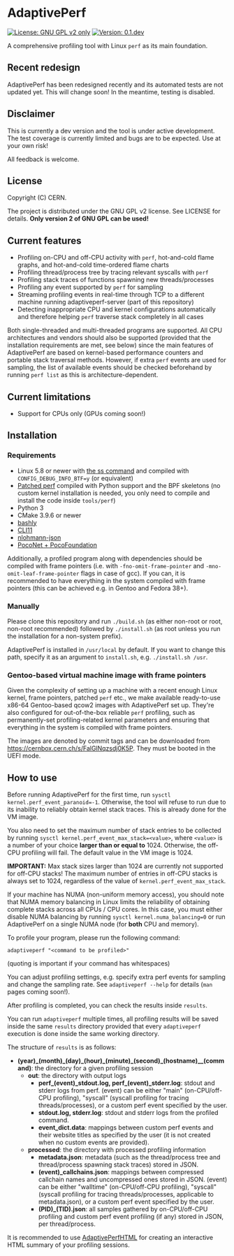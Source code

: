 # AdaptivePerf
[![License: GNU GPL v2 only](https://img.shields.io/badge/license-GNU%20GPL%20v2%20only-blue)]()
[![Version: 0.1.dev](https://img.shields.io/badge/version-0.1.dev-red)]()

A comprehensive profiling tool with Linux ```perf``` as its main foundation.

## Recent redesign
AdaptivePerf has been redesigned recently and its automated tests are not updated yet. This will change soon! In the meantime, testing is disabled.

## Disclaimer
This is currently a dev version and the tool is under active development. The test coverage is currently limited and bugs are to be expected. Use at your own risk!

All feedback is welcome.

## License
Copyright (C) CERN. 

The project is distributed under the GNU GPL v2 license. See LICENSE for details. **Only version 2 of GNU GPL can be used!**

## Current features
* Profiling on-CPU and off-CPU activity with ```perf```, hot-and-cold flame graphs, and hot-and-cold time-ordered flame charts
* Profiling thread/process tree by tracing relevant syscalls with ```perf```
* Profiling stack traces of functions spawning new threads/processes
* Profiling any event supported by ```perf``` for sampling
* Streaming profiling events in real-time through TCP to a different machine running adaptiveperf-server (part of this repository)
* Detecting inappropriate CPU and kernel configurations automatically and therefore helping ```perf``` traverse stack completely in all cases

Both single-threaded and multi-threaded programs are supported. All CPU architectures and vendors should also be supported (provided that the installation requirements are met, see below) since the main features of AdaptivePerf are based on kernel-based performance counters and portable stack traversal methods. However, if extra ```perf``` events are used for sampling, the list of available events should be checked beforehand by running ```perf list``` as this is architecture-dependent.

## Current limitations
* Support for CPUs only (GPUs coming soon!)

## Installation
### Requirements
* Linux 5.8 or newer with [the ss command](https://man7.org/linux/man-pages/man8/ss.8.html) and compiled with ```CONFIG_DEBUG_INFO_BTF=y``` (or equivalent)
* [Patched perf](https://gitlab.cern.ch/adaptiveperf/linux) compiled with Python support and the BPF skeletons (no custom kernel installation is needed, you only need to compile and install the code inside ```tools/perf```)
* Python 3
* CMake 3.9.6 or newer
* [bashly](https://bashly.dannyb.co)
* [CLI11](https://github.com/CLIUtils/CLI11)
* [nlohmann-json](https://github.com/nlohmann/json)
* [PocoNet + PocoFoundation](https://pocoproject.org)

Additionally, a profiled program along with dependencies should be compiled with frame pointers (i.e. with ```-fno-omit-frame-pointer``` and ```-mno-omit-leaf-frame-pointer``` flags in case of gcc). If you can, it is recommended to have everything in the system compiled with frame pointers (this can be achieved e.g. in Gentoo and Fedora 38+).

### Manually
Please clone this repository and run ```./build.sh``` (as either non-root or root, non-root recommended) followed by ```./install.sh``` (as root unless you run the installation for a non-system prefix).

AdaptivePerf is installed in ```/usr/local``` by default. If you want to change this path, specify it as an argument to ```install.sh```, e.g. ```./install.sh /usr```.

### Gentoo-based virtual machine image with frame pointers
Given the complexity of setting up a machine with a recent enough Linux kernel, frame pointers, patched ```perf``` etc., we make available ready-to-use x86-64 Gentoo-based qcow2 images with AdaptivePerf set up. They're also configured for out-of-the-box reliable ```perf``` profiling, such as permanently-set profiling-related kernel parameters and ensuring that everything in the system is compiled with frame pointers.

The images are denoted by commit tags and can be downloaded from https://cernbox.cern.ch/s/FalGlNqzsdj0K5P. They must be booted in the UEFI mode.

## How to use
Before running AdaptivePerf for the first time, run ```sysctl kernel.perf_event_paranoid=-1```. Otherwise, the tool will refuse to run due to its inability to reliably obtain kernel stack traces. This is already done for the VM image.

You also need to set the maximum number of stack entries to be collected by running ```sysctl kernel.perf_event_max_stack=<value>```, where ```<value>``` is a number of your choice **larger than or equal to** 1024. Otherwise, the off-CPU profiling will fail. The default value in the VM image is 1024.

**IMPORTANT:** Max stack sizes larger than 1024 are currently not supported for off-CPU stacks! The maximum number of entries in off-CPU stacks is always set to 1024, regardless of the value of ```kernel.perf_event_max_stack```.

If your machine has NUMA (non-uniform memory access), you should note that NUMA memory balancing in Linux limits the reliability of obtaining complete stacks across all CPUs / CPU cores. In this case, you must either disable NUMA balancing by running ```sysctl kernel.numa_balancing=0``` or run AdaptivePerf on a single NUMA node (for **both** CPU and memory).

To profile your program, please run the following command:
```
adaptiveperf "<command to be profiled>"
```
(quoting is important if your command has whitespaces)

You can adjust profiling settings, e.g. specify extra perf events for sampling and change the sampling rate. See ```adaptiveperf --help``` for details (```man``` pages coming soon!).

After profiling is completed, you can check the results inside ```results```.

You can run ```adaptiveperf``` multiple times, all profiling results will be saved inside the same ```results``` directory provided that every ```adaptiveperf``` execution is done inside the same working directory.

The structure of ```results``` is as follows:
* **(year)\_(month)\_(day)\_(hour)\_(minute)\_(second)\_(hostname)\_\_(command)**: the directory for a given profiling session
  * **out**: the directory with output logs
    * **perf\_(event)\_stdout.log, perf\_(event)\_stderr.log**: stdout and stderr logs from perf. (event) can be either "main" (on-CPU/off-CPU profiling), "syscall" (syscall profiling for tracing threads/processes), or a custom perf event specified by the user.
    * **stdout.log, stderr.log**: stdout and stderr logs from the profiled command.
    * **event\_dict.data**: mappings between custom perf events and their website titles as specified by the user (it is not created when no custom events are provided).
  * **processed**: the directory with processed profiling information
    * **metadata.json**: metadata (such as the thread/process tree and thread/process spawning stack traces) stored in JSON.
    * **(event)\_callchains.json**: mappings between compressed callchain names and uncompressed ones stored in JSON. (event) can be either "walltime" (on-CPU/off-CPU profiling), "syscall" (syscall profiling for tracing threads/processes, applicable to metadata.json), or a custom perf event specified by the user.
    * **(PID)\_(TID).json**: all samples gathered by on-CPU/off-CPU profiling and custom perf event profiling (if any) stored in JSON, per thread/process.

It is recommended to use [AdaptivePerfHTML](https://github.com/AdaptivePerf/adaptiveperfhtml) for creating an interactive HTML summary of your profiling sessions.
